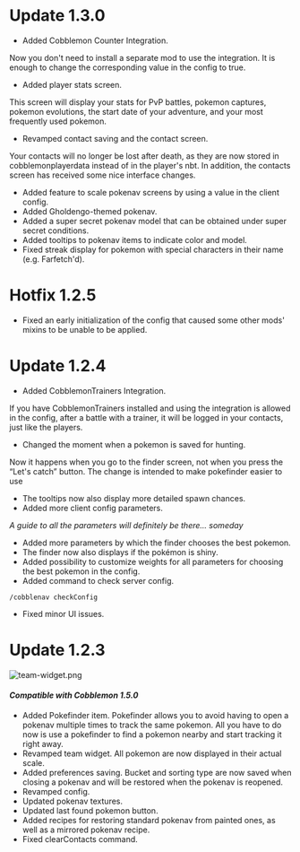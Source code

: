 # Update 1.3.0

- Added Cobblemon Counter Integration.

Now you don't need to install a separate mod to use the integration. It is enough to change the corresponding value in the config to true.

- Added player stats screen.

This screen will display your stats for PvP battles, pokemon captures, pokemon evolutions, the start date of your adventure, and your most frequently used pokemon.

- Revamped contact saving and the contact screen.

Your contacts will no longer be lost after death, as they are now stored in cobblemonplayerdata instead of in the player's nbt. In addition, the contacts screen has received some nice interface changes.

- Added feature to scale pokenav screens by using a value in the client config.
- Added Gholdengo-themed pokenav.
- Added a super secret pokenav model that can be obtained under super secret conditions.
- Added tooltips to pokenav items to indicate color and model.
- Fixed streak display for pokemon with special characters in their name (e.g. Farfetch'd).

# Hotfix 1.2.5

- Fixed an early initialization of the config that caused some other mods' mixins to be unable to be applied.

# Update 1.2.4

- Added CobblemonTrainers Integration. 

If you have CobblemonTrainers installed and using the integration is allowed in the config, after a battle with a trainer, it will be logged in your contacts, just like the players.

- Changed the moment when a pokemon is saved for hunting.

Now it happens when you go to the finder screen, not when you press the “Let's catch” button. The change is intended to make pokefinder easier to use

- The tooltips now also display more detailed spawn chances.
- Added more client config parameters.

_A guide to all the parameters will definitely be there... someday_

- Added more parameters by which the finder chooses the best pokemon.
- The finder now also displays if the pokémon is shiny.
- Added possibility to customize weights for all parameters for choosing the best pokemon in the config.
- Added command to check server config.

```
/cobblenav checkConfig
```

- Fixed minor UI issues.

# Update 1.2.3

![team-widget.png](https://cdn.modrinth.com/data/bI8Nt3uA/images/91b5a3e246c1c81faab8dd1833cf66b33cf1412d.png)

#### _Compatible with Cobblemon 1.5.0_

- Added Pokefinder item. Pokefinder allows you to avoid having to open a pokenav multiple times to track the same pokemon. All you have to do now is use a pokefinder to find a pokemon nearby and start tracking it right away.
- Revamped team widget. All pokemon are now displayed in their actual scale.
- Added preferences saving. Bucket and sorting type are now saved when closing a pokenav and will be restored when the pokenav is reopened.
- Revamped config.
- Updated pokenav textures.
- Updated last found pokemon button.
- Added recipes for restoring standard pokenav from painted ones, as well as a mirrored pokenav recipe.
- Fixed clearContacts command.